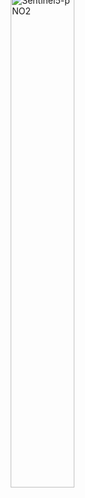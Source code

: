 <img style="float:right; margin-top:-60px;" alt="Sentinel5-p NO2" src="legends/gtif/AQ1_satellite_values.png" width="45%" style="vertical-align: middle;"/>